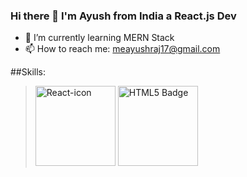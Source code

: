 ### Hi there 👋 I'm Ayush from India a React.js Dev

- 🌱 I’m currently learning MERN Stack
- 📫 How to reach me: meayushraj17@gmail.com




##Skills:
> <a title="Facebook / Public domain" href="https://commons.wikimedia.org/wiki/File:React-icon.svg"><img width="128" alt="React-icon" src="https://upload.wikimedia.org/wikipedia/commons/thumb/a/a7/React-icon.svg/128px-React-icon.svg.png"></a> <a title="W3C / CC BY (https://creativecommons.org/licenses/by/3.0)" href="https://commons.wikimedia.org/wiki/File:HTML5_Badge.svg"><img width="128" alt="HTML5 Badge" src="https://upload.wikimedia.org/wikipedia/commons/thumb/3/38/HTML5_Badge.svg/128px-HTML5_Badge.svg.png"></a>


